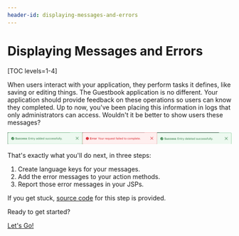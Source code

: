 ```yaml
---
header-id: displaying-messages-and-errors
---
```


# Displaying Messages and Errors

[TOC levels=1-4]

When users interact with your application, they perform tasks it defines, like 
saving or editing things. The Guestbook application is no different. Your 
application should provide feedback on these operations so users can know 
they completed. Up to now, you've been placing this information in logs 
that only administrators can access. Wouldn't it be better to show users these 
messages? 

![Figure 1: You can use Liferay's APIs to display helpful messages.](../../../images/guestbook-status-message.png)

That's exactly what you'll do next, in three steps: 

1.  Create language keys for your messages.
2.  Add the error messages to your action methods.
3.  Report those error messages in your JSPs.

If you get stuck, [source code](https://github.com/liferay/liferay-docs/tree/master/en/developer/tutorials/code/guestbook/06-messages/com-liferay-docs-guestbook)
for this step is provided. 

Ready to get started? 

<a class="go-link btn btn-primary" href="/docs/7-2/tutorials/-/knowledge_base/t/creating-language-keys">Let's Go!<span class="icon-circle-arrow-right"></span></a>
